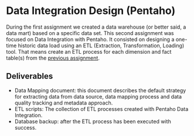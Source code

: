 # Data Integration Design (Pentaho)
During the first assignment we created a data warehouse (or better said, a data mart) based on a specific data set. This second assignment was focused on Data Integration with Pentaho. It consisted on designing a one-time historic data load using an ETL (Extraction, Transformation, Loading) tool. That means create an ETL process for each dimension and fact table(s) from the [previous assignment](https://github.com/Jonashellevang/IE_MBD_2020/tree/master/Data%20Warehouse%20Modelling%20(MySQL)).

## Deliverables
* Data Mapping document: this document describes the default strategy for extracting data from data source, data mapping process and data quality tracking and metadata approach.
* ETL scripts: The collection of ETL processes created with Pentaho Data Integration. 
* Database backup: after the ETL process has been executed with success.
